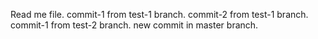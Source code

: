 Read me file.
commit-1 from test-1 branch.
commit-2 from test-1 branch.
commit-1 from test-2 branch.
new commit in master branch.
